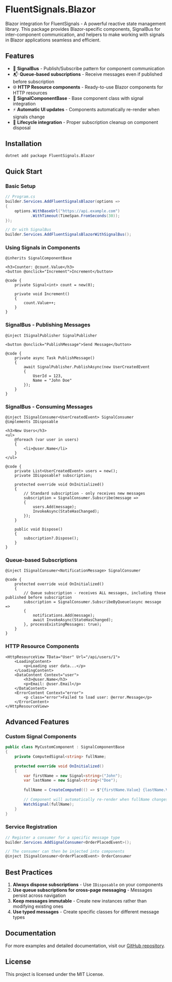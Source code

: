 # FluentSignals.Blazor

Blazor integration for FluentSignals - A powerful reactive state management library. This package provides Blazor-specific components, SignalBus for inter-component communication, and helpers to make working with signals in Blazor applications seamless and efficient.

## Features

- 📡 **SignalBus** - Publish/Subscribe pattern for component communication
- 📬 **Queue-based subscriptions** - Receive messages even if published before subscription
- 🌐 **HTTP Resource components** - Ready-to-use Blazor components for HTTP resources
- 🎯 **SignalComponentBase** - Base component class with signal integration
- ⚡ **Automatic UI updates** - Components automatically re-render when signals change
- 🔄 **Lifecycle integration** - Proper subscription cleanup on component disposal

## Installation

```bash
dotnet add package FluentSignals.Blazor
```

## Quick Start

### Basic Setup

```csharp
// Program.cs
builder.Services.AddFluentSignalsBlazor(options =>
{
    options.WithBaseUrl("https://api.example.com")
           .WithTimeout(TimeSpan.FromSeconds(30));
});

// Or with SignalBus
builder.Services.AddFluentSignalsBlazorWithSignalBus();
```

### Using Signals in Components

```razor
@inherits SignalComponentBase

<h3>Counter: @count.Value</h3>
<button @onclick="Increment">Increment</button>

@code {
    private Signal<int> count = new(0);

    private void Increment()
    {
        count.Value++;
    }
}
```

### SignalBus - Publishing Messages

```razor
@inject ISignalPublisher SignalPublisher

<button @onclick="PublishMessage">Send Message</button>

@code {
    private async Task PublishMessage()
    {
        await SignalPublisher.PublishAsync(new UserCreatedEvent 
        { 
            UserId = 123, 
            Name = "John Doe" 
        });
    }
}
```

### SignalBus - Consuming Messages

```razor
@inject ISignalConsumer<UserCreatedEvent> SignalConsumer
@implements IDisposable

<h3>New Users</h3>
<ul>
    @foreach (var user in users)
    {
        <li>@user.Name</li>
    }
</ul>

@code {
    private List<UserCreatedEvent> users = new();
    private IDisposable? subscription;

    protected override void OnInitialized()
    {
        // Standard subscription - only receives new messages
        subscription = SignalConsumer.Subscribe(message =>
        {
            users.Add(message);
            InvokeAsync(StateHasChanged);
        });
    }

    public void Dispose()
    {
        subscription?.Dispose();
    }
}
```

### Queue-based Subscriptions

```razor
@inject ISignalConsumer<NotificationMessage> SignalConsumer

@code {
    protected override void OnInitialized()
    {
        // Queue subscription - receives ALL messages, including those published before subscription
        subscription = SignalConsumer.SubscribeByQueue(async message =>
        {
            notifications.Add(message);
            await InvokeAsync(StateHasChanged);
        }, processExistingMessages: true);
    }
}
```

### HTTP Resource Components

```razor
<HttpResourceView TData="User" Url="/api/users/1">
    <LoadingContent>
        <p>Loading user data...</p>
    </LoadingContent>
    <DataContent Context="user">
        <h3>@user.Name</h3>
        <p>Email: @user.Email</p>
    </DataContent>
    <ErrorContent Context="error">
        <p class="error">Failed to load user: @error.Message</p>
    </ErrorContent>
</HttpResourceView>
```

## Advanced Features

### Custom Signal Components

```csharp
public class MyCustomComponent : SignalComponentBase
{
    private ComputedSignal<string> fullName;
    
    protected override void OnInitialized()
    {
        var firstName = new Signal<string>("John");
        var lastName = new Signal<string>("Doe");
        
        fullName = CreateComputed(() => $"{firstName.Value} {lastName.Value}");
        
        // Component will automatically re-render when fullName changes
        WatchSignal(fullName);
    }
}
```

### Service Registration

```csharp
// Register a consumer for a specific message type
builder.Services.AddSignalConsumer<OrderPlacedEvent>();

// The consumer can then be injected into components
@inject ISignalConsumer<OrderPlacedEvent> OrderConsumer
```

## Best Practices

1. **Always dispose subscriptions** - Use `IDisposable` on your components
2. **Use queue subscriptions for cross-page messaging** - Messages persist across navigation
3. **Keep messages immutable** - Create new instances rather than modifying existing ones
4. **Use typed messages** - Create specific classes for different message types

## Documentation

For more examples and detailed documentation, visit our [GitHub repository](https://github.com/yourusername/FluentSignals).

## License

This project is licensed under the MIT License.
